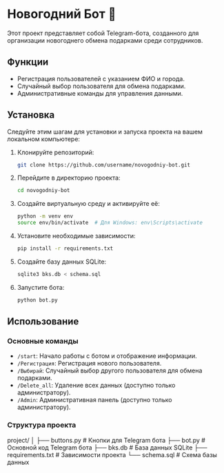 # Новогодний Бот 🎅

Этот проект представляет собой Telegram-бота, созданного для организации новогоднего обмена подарками среди сотрудников.

## Функции

- Регистрация пользователей с указанием ФИО и города.
- Случайный выбор пользователя для обмена подарками.
- Административные команды для управления данными.

## Установка

Следуйте этим шагам для установки и запуска проекта на вашем локальном компьютере:

1. Клонируйте репозиторий:
    ```bash
    git clone https://github.com/username/novogodniy-bot.git 
    ```

2. Перейдите в директорию проекта:
    ```bash
    cd novogodniy-bot
    ```

3. Создайте виртуальную среду и активируйте её:
    ```bash
    python -m venv env
    source env/bin/activate  # Для Windows: env\Scripts\activate
    ```

4. Установите необходимые зависимости:
    ```bash
    pip install -r requirements.txt
    ```

5. Создайте базу данных SQLite:
    ```bash
    sqlite3 bks.db < schema.sql
    ```

6. Запустите бота:
    ```bash
    python bot.py
    ```

## Использование

### Основные команды

- `/start`: Начало работы с ботом и отображение информации.
- `/Регистрация`: Регистрация нового пользователя.
- `/Выбирай`: Случайный выбор другого пользователя для обмена подарками.
- `/Delete_all`: Удаление всех данных (доступно только администратору).
- `/Admin`: Административная панель (доступно только администратору).

### Структура проекта

project/
│
├── buttons.py # Кнопки для Telegram бота
├── bot.py # Основной код Telegram бота
├── bks.db # База данных SQLite
├── requirements.txt # Зависимости проекта
└── schema.sql # Схема базы данных
